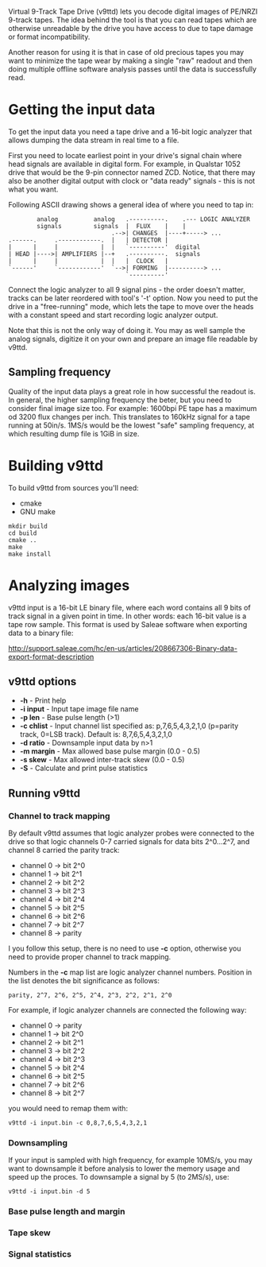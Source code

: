 
Virtual 9-Track Tape Drive (v9ttd) lets you decode digital images of PE/NRZI
9-track tapes. The idea behind the tool is that you can read tapes which are
otherwise unreadable by the drive you have access to due to tape damage
or format incompatibility.

Another reason for using it is that in case of old precious tapes you may want to
minimize the tape wear by making a single "raw" readout and then doing multiple offline
software analysis passes until the data is successfully read.

# Getting the input data

To get the input data you need a tape drive and a 16-bit logic analyzer that allows dumping the data
stream in real time to a file.

First you need to locate earliest point in your drive's signal chain where head signals are available
in digital form. For example, in Qualstar 1052 drive that would be the 9-pin connector named ZCD.
Notice, that there
may also be another digital output with clock or "data ready" signals - this is not what you want.

Following ASCII drawing shows a general idea of where you need to tap in:

            analog          analog   .----------.    .--- LOGIC ANALYZER
            signals         signals  |  FLUX    |    |
                                 .-->| CHANGES  |----+-----> ...
    .------.     .------------.  |   | DETECTOR |
    |      |     |            |  |   `----------'  digital
    | HEAD |---->| AMPLIFIERS |--+   .----------.  signals
    |      |     |            |  |   |  CLOCK   |
    `------'     `------------'  `-->| FORMING  |----------> ...
                                     `----------'

Connect the logic analyzer to all 9 signal pins - the order doesn't matter, tracks can be later reordered with
tool's '-t' option. Now you need to put the drive in a "free-running" mode, which lets the tape
to move over the heads with a constant speed and start recording logic analyzer output.

Note that this is not the only way of doing it. You may as well sample the analog signals,
digitize it on your own and prepare an image file readable by v9ttd.

## Sampling frequency

Quality of the input data plays a great role in how successful the readout is.
In general, the higher sampling frequency the beter, but you need to consider final image size too.
For example:
1600bpi PE tape has a maximum od 3200 flux changes per inch.
This translates to 160kHz signal for a tape running at 50in/s.
1MS/s would be the lowest "safe" sampling frequency, at which resulting dump file
is 1GiB in size.

# Building v9ttd

To build v9ttd from sources you'll need:

* cmake
* GNU make

```
mkdir build
cd build
cmake ..
make
make install
```

# Analyzing images

v9ttd input is a 16-bit LE binary file, where each word contains all 9 bits
of track signal in a given point in time. In other words: each 16-bit value is a
tape row sample. This format is used by Saleae software when exporting data to a binary file:

http://support.saleae.com/hc/en-us/articles/208667306-Binary-data-export-format-description

## v9ttd options

* **-h** - Print help
* **-i input** - Input tape image file name
* **-p len** - Base pulse length (>1)
* **-c chlist** - Input channel list specified as: p,7,6,5,4,3,2,1,0 (p=parity track, 0=LSB track). Default is: 8,7,6,5,4,3,2,1,0
* **-d ratio** - Downsample input data by n>1
* **-m margin** - Max allowed base pulse margin (0.0 - 0.5)
* **-s skew** - Max allowed inter-track skew (0.0 - 0.5)
* **-S** - Calculate and print pulse statistics

## Running v9ttd

### Channel to track mapping

By default v9ttd assumes that logic analyzer probes were connected to the drive so that
logic channels 0-7 carried signals for data bits 2^0...2^7, and channel 8 carried the parity track:

* channel 0 -> bit 2^0
* channel 1 -> bit 2^1
* channel 2 -> bit 2^2
* channel 3 -> bit 2^3
* channel 4 -> bit 2^4
* channel 5 -> bit 2^5
* channel 6 -> bit 2^6
* channel 7 -> bit 2^7
* channel 8 -> parity

I you follow this setup, there is no need to use **-c** option,
otherwise you need to provide proper channel to track mapping.

Numbers in the **-c** map list are logic analyzer channel numbers.
Position in the list denotes the bit significance as follows:

    parity, 2^7, 2^6, 2^5, 2^4, 2^3, 2^2, 2^1, 2^0

For example, if logic analyzer channels are connected the following way:

* channel 0 -> parity
* channel 1 -> bit 2^0
* channel 2 -> bit 2^1
* channel 3 -> bit 2^2
* channel 4 -> bit 2^3
* channel 5 -> bit 2^4
* channel 6 -> bit 2^5
* channel 7 -> bit 2^6
* channel 8 -> bit 2^7

you would need to remap them with:

    v9ttd -i input.bin -c 0,8,7,6,5,4,3,2,1

### Downsampling

If your input is sampled with high frequency, for example 10MS/s, you may want to downsample it
before analysis to lower the memory usage and speed up the proces. To downsample a signal
by 5 (to 2MS/s), use:

    v9ttd -i input.bin -d 5

### Base pulse length and margin

### Tape skew

### Signal statistics

